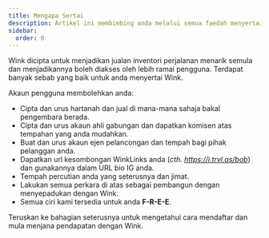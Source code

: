 ```yaml
---
title: Mengapa Sertai
description: Artikel ini membimbing anda melalui semua faedah menyertai Wink.
sidebar:
  order: 0
---
```

Wink dicipta untuk menjadikan jualan inventori perjalanan menarik semula dan menjadikannya boleh diakses oleh lebih ramai pengguna.
Terdapat banyak sebab yang baik untuk anda menyertai Wink.

Akaun pengguna membolehkan anda:

* Cipta dan urus hartanah dan jual di mana-mana sahaja bakal pengembara berada.
* Cipta dan urus akaun ahli gabungan dan dapatkan komisen atas tempahan yang anda mudahkan.
* Buat dan urus akaun ejen pelancongan dan tempah bagi pihak pelanggan anda.
* Dapatkan url kesombongan WinkLinks anda (*cth. https://i.trvl.as/bob*) dan gunakannya dalam URL bio IG anda.
* Tempah percutian anda yang seterusnya dan jimat.
* Lakukan semua perkara di atas sebagai pembangun dengan menyepadukan dengan Wink.
* Semua ciri kami tersedia untuk anda **F-R-E-E**.

Teruskan ke bahagian seterusnya untuk mengetahui cara mendaftar dan mula menjana pendapatan dengan Wink.

